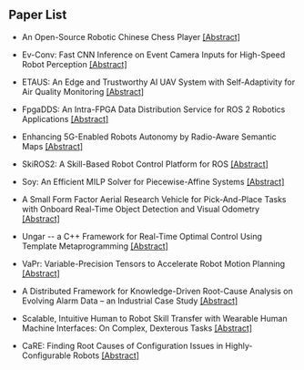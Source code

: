 ## Paper List

- An Open-Source Robotic Chinese Chess Player
[[Abstract]](https://events.infovaya.com/presentation?id=108179)

- Ev-Conv: Fast CNN Inference on Event Camera Inputs for High-Speed Robot Perception
[[Abstract]](https://events.infovaya.com/presentation?id=108182)

- ETAUS: An Edge and Trustworthy AI UAV System with Self-Adaptivity for Air Quality Monitoring
[[Abstract]](https://events.infovaya.com/presentation?id=108185)

- FpgaDDS: An Intra-FPGA Data Distribution Service for ROS 2 Robotics Applications
[[Abstract]](https://events.infovaya.com/presentation?id=108188)

- Enhancing 5G-Enabled Robots Autonomy by Radio-Aware Semantic Maps
[[Abstract]](https://events.infovaya.com/presentation?id=108191)

- SkiROS2: A Skill-Based Robot Control Platform for ROS
[[Abstract]](https://events.infovaya.com/presentation?id=108194)

- Soy: An Efficient MILP Solver for Piecewise-Affine Systems
[[Abstract]](https://events.infovaya.com/presentation?id=108197)

- A Small Form Factor Aerial Research Vehicle for Pick-And-Place Tasks with Onboard Real-Time Object Detection and Visual Odometry
[[Abstract]](https://events.infovaya.com/presentation?id=108200)

- Ungar -- a C++ Framework for Real-Time Optimal Control Using Template Metaprogramming
[[Abstract]](https://events.infovaya.com/presentation?id=108203)

- VaPr: Variable-Precision Tensors to Accelerate Robot Motion Planning
[[Abstract]](https://events.infovaya.com/presentation?id=108206)

- A Distributed Framework for Knowledge-Driven Root-Cause Analysis on Evolving Alarm Data – an Industrial Case Study
[[Abstract]](https://events.infovaya.com/presentation?id=108209)

- Scalable, Intuitive Human to Robot Skill Transfer with Wearable Human Machine Interfaces: On Complex, Dexterous Tasks
[[Abstract]](https://events.infovaya.com/presentation?id=108212)

- CaRE: Finding Root Causes of Configuration Issues in Highly-Configurable Robots
[[Abstract]](https://events.infovaya.com/presentation?id=108215)

